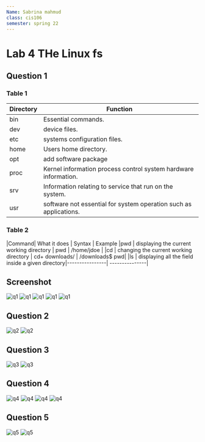 ```yaml
---
Name: Sabrina mahmud
class: cis106
semester: spring 22
---
```

# Lab 4 THe Linux fs

## Question 1
### Table 1


|Directory | Function                                                         |
|----------|------------------------------------------------------------------|
|bin       | Essential commands.                                              |
|dev       | device files.                                                    |
|etc       |systems configuration files.                                      |
|home      | Users home directory.                                            |
|opt       |add software package                                              |
|proc      | Kernel information process control system hardware information.  |
|srv       | Information relating to service that run on the system.          |
|usr       | software not essential for system operation such as applications.|
### Table 2

|Command| What it does                                     | Syntax         | Example
|pwd    | displaying the current working directory         | pwd            | /home/jdoe     |
|cd     | changing the current working directory           | cd+ downloads/ | /downloads$ pwd|
|ls     | displaying all the field inside a given directory|----------------| ---------------|

## Screenshot
![q1](q1.1.png)
![q1](q1.2.png)
![q1](q1.3.png)
![q1](q1.4.png)
![q1](q1.5.png)


## Question 2
![q2](q2.1.png)
![q2](q2.2.png)


## Question 3
![q3](q3.1.png)
![q3](q3.2.png)
## Question 4
![q4](q4.1.png)
![q4](q4.2.png)
![q4](q4.3.png)
![q4](q4.4.png)
## Question 5
![q5](q5.1.png)
![q5](q5.2.png)

